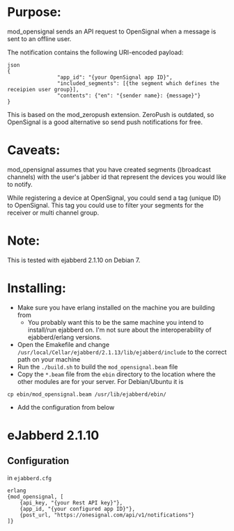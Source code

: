 Purpose:
=========

mod_opensignal sends an API request to OpenSignal when a message is sent to an offline user.

The notification contains the following URI-encoded payload:

```
json
{
                "app_id": "{your OpenSignal app ID}",
                "included_segments": [{the segment which defines the receipien user group}],
                "contents": {"en": "{sender name}: {message}"}
}
```

This is based on the mod_zeropush extension. ZeroPush is outdated, so OpenSignal is a good alternative so send push notifications for free.

Caveats:
=========

mod_opensignal assumes that you have created segments ()broadcast channels) with the user's jabber id that represent the devices you would like to notify.

While registering a device at OpenSignal, you could send a tag (unique ID) to OpenSignal. This tag you could use to filter your segments for the receiver or multi channel group.

Note:
==========

This is tested with ejabberd 2.1.10 on Debian 7.

Installing:
==========

* Make sure you have erlang installed on the machine you are building from
  * You probably want this to be the same machine you intend to install/run ejabberd on. I'm not sure about the interoperability of ejabberd/erlang versions.
* Open the Emakefile and change `/usr/local/Cellar/ejabberd/2.1.13/lib/ejabberd/include` to the correct path on your machine
* Run the `./build.sh` to build the `mod_opensignal.beam` file
* Copy the `*.beam` file from the `ebin` directory to the location where the other modules are for your server. For Debian/Ubuntu it is 

```
cp ebin/mod_opensignal.beam /usr/lib/ejabberd/ebin/
```

* Add the configuration from below


eJabberd 2.1.10
===

Configuration
---

in `ejabberd.cfg`

```
erlang
{mod_opensignal, [
    {api_key, "{your Rest API key}"},
    {app_id, "{your configured app ID}"},
    {post_url, "https://onesignal.com/api/v1/notifications"}
]}
```

